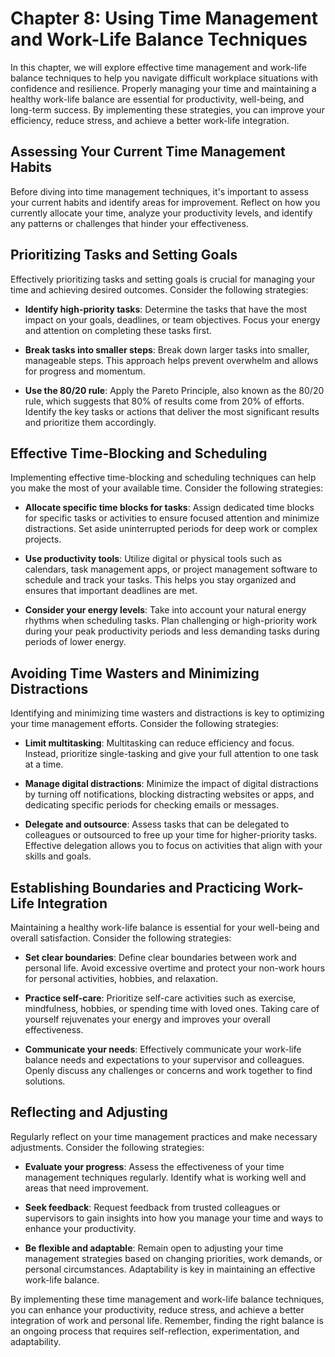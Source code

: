 Chapter 8: Using Time Management and Work-Life Balance Techniques
=================================================================

In this chapter, we will explore effective time management and work-life balance techniques to help you navigate difficult workplace situations with confidence and resilience. Properly managing your time and maintaining a healthy work-life balance are essential for productivity, well-being, and long-term success. By implementing these strategies, you can improve your efficiency, reduce stress, and achieve a better work-life integration.

Assessing Your Current Time Management Habits
---------------------------------------------

Before diving into time management techniques, it's important to assess your current habits and identify areas for improvement. Reflect on how you currently allocate your time, analyze your productivity levels, and identify any patterns or challenges that hinder your effectiveness.

Prioritizing Tasks and Setting Goals
------------------------------------

Effectively prioritizing tasks and setting goals is crucial for managing your time and achieving desired outcomes. Consider the following strategies:

* **Identify high-priority tasks**: Determine the tasks that have the most impact on your goals, deadlines, or team objectives. Focus your energy and attention on completing these tasks first.

* **Break tasks into smaller steps**: Break down larger tasks into smaller, manageable steps. This approach helps prevent overwhelm and allows for progress and momentum.

* **Use the 80/20 rule**: Apply the Pareto Principle, also known as the 80/20 rule, which suggests that 80% of results come from 20% of efforts. Identify the key tasks or actions that deliver the most significant results and prioritize them accordingly.

Effective Time-Blocking and Scheduling
--------------------------------------

Implementing effective time-blocking and scheduling techniques can help you make the most of your available time. Consider the following strategies:

* **Allocate specific time blocks for tasks**: Assign dedicated time blocks for specific tasks or activities to ensure focused attention and minimize distractions. Set aside uninterrupted periods for deep work or complex projects.

* **Use productivity tools**: Utilize digital or physical tools such as calendars, task management apps, or project management software to schedule and track your tasks. This helps you stay organized and ensures that important deadlines are met.

* **Consider your energy levels**: Take into account your natural energy rhythms when scheduling tasks. Plan challenging or high-priority work during your peak productivity periods and less demanding tasks during periods of lower energy.

Avoiding Time Wasters and Minimizing Distractions
-------------------------------------------------

Identifying and minimizing time wasters and distractions is key to optimizing your time management efforts. Consider the following strategies:

* **Limit multitasking**: Multitasking can reduce efficiency and focus. Instead, prioritize single-tasking and give your full attention to one task at a time.

* **Manage digital distractions**: Minimize the impact of digital distractions by turning off notifications, blocking distracting websites or apps, and dedicating specific periods for checking emails or messages.

* **Delegate and outsource**: Assess tasks that can be delegated to colleagues or outsourced to free up your time for higher-priority tasks. Effective delegation allows you to focus on activities that align with your skills and goals.

Establishing Boundaries and Practicing Work-Life Integration
------------------------------------------------------------

Maintaining a healthy work-life balance is essential for your well-being and overall satisfaction. Consider the following strategies:

* **Set clear boundaries**: Define clear boundaries between work and personal life. Avoid excessive overtime and protect your non-work hours for personal activities, hobbies, and relaxation.

* **Practice self-care**: Prioritize self-care activities such as exercise, mindfulness, hobbies, or spending time with loved ones. Taking care of yourself rejuvenates your energy and improves your overall effectiveness.

* **Communicate your needs**: Effectively communicate your work-life balance needs and expectations to your supervisor and colleagues. Openly discuss any challenges or concerns and work together to find solutions.

Reflecting and Adjusting
------------------------

Regularly reflect on your time management practices and make necessary adjustments. Consider the following strategies:

* **Evaluate your progress**: Assess the effectiveness of your time management techniques regularly. Identify what is working well and areas that need improvement.

* **Seek feedback**: Request feedback from trusted colleagues or supervisors to gain insights into how you manage your time and ways to enhance your productivity.

* **Be flexible and adaptable**: Remain open to adjusting your time management strategies based on changing priorities, work demands, or personal circumstances. Adaptability is key in maintaining an effective work-life balance.

By implementing these time management and work-life balance techniques, you can enhance your productivity, reduce stress, and achieve a better integration of work and personal life. Remember, finding the right balance is an ongoing process that requires self-reflection, experimentation, and adaptability.
